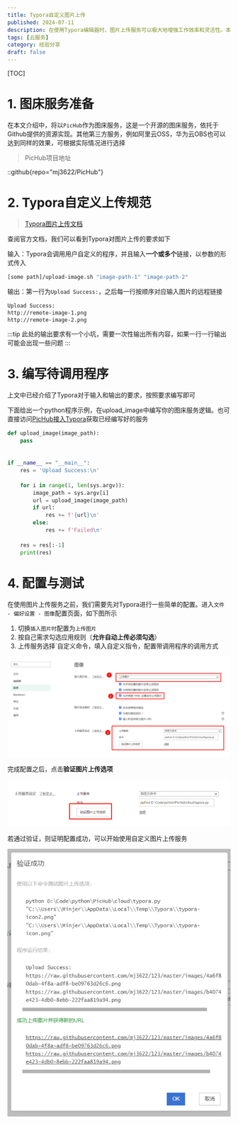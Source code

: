 ```yaml
---
title: Typora自定义图片上传
published: 2024-07-11
description: 在使用Typora编辑器时，图片上传服务可以极大地增强工作效率和灵活性。本文将介绍如何配置Typora以使用自定义服务进行图片上传，让您可以无缝地将图片直接上传到您喜欢的云存储平台。通过简单的配置，您可以轻松管理和分享图片。
tags: [云服务]
category: 经验分享
draft: false
---
```

[TOC]
# 1. 图床服务准备

在本文介绍中，将以`PicHub`作为图床服务，这是一个开源的图床服务，依托于Github提供的资源实现。其他第三方服务，例如阿里云OSS，华为云OBS也可以达到同样的效果，可根据实际情况进行选择



> PicHub项目地址

::github{repo="mj3622/PicHub"}



# 2. Typora自定义上传规范

> [Typora图片上传文档](https://support.typora.io/Upload-Image/#custom)

查阅官方文档，我们可以看到Typora对图片上传的要求如下



输入：Typora会调用用户自定义的程序，并且输入**一个或多个**链接，以参数的形式传入

```sh
[some path]/upload-image.sh "image-path-1" "image-path-2"
```



输出：第一行为`Upload Success:`，之后每一行按顺序对应输入图片的远程链接

```
Upload Success:
http://remote-image-1.png
http://remote-image-2.png
```

:::tip
此处的输出要求有一个小坑，需要一次性输出所有内容，如果一行一行输出可能会出现一些问题
:::


# 3. 编写待调用程序

上文中已经介绍了Typora对于输入和输出的要求，按照要求编写即可



下面给出一个python程序示例，在upload_image中编写你的图床服务逻辑。也可直接访问[PicHub接入Typora](https://github.com/mj3622/PicHub/blob/master/docs/接入Typora.md)获取已经编写好的服务

```py
def upload_image(image_path):
	pass


if __name__ == "__main__":
    res = 'Upload Success:\n'
    
    for i in range(1, len(sys.argv)):
        image_path = sys.argv[i]
        url = upload_image(image_path)
        if url:
            res += f'{url}\n'
        else:
            res += f'Failed\n'

    res = res[:-1]
    print(res)
```



# 4. 配置与测试

在使用图片上传服务之前，我们需要先对Typora进行一些简单的配置。进入`文件 - 偏好设置 - 图像`配置页面，如下图所示 

1. 切换`插入图片时`配置为`上传图片`
2. 按自己需求勾选应用规则（**允许自动上传必须勾选**）
3. 上传服务选择`自定义命令，填入自定义指令，配置带调用程序的调用方式

![image-20240711130537774](./assets/image-20240711130537774.png)





完成配置之后，点击**验证图片上传选项**

![image-20240711131423223](./assets/image-20240711131423223.png)



若通过验证，则证明配置成功，可以开始使用自定义图片上传服务

![image-20240711131406790](./assets/image-20240711131406790.png)
